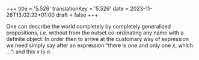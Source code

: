 +++
title = '5.526'
translationKey = '5.526'
date = 2023-11-26T13:02:22+01:00
draft = false
+++

One can describe the world completely by completely generalized propositions, <em>i.e.</em> without from the outset co-ordinating any name with a definite object.
In order then to arrive at the customary way of expression we need simply say after an expression “there is one and only one <span class="mathmode"><var>x</var></span>, which …”: and this <span class="mathmode"><var>x</var></span> is <span class="mathmode"><var>a</var></span>.
